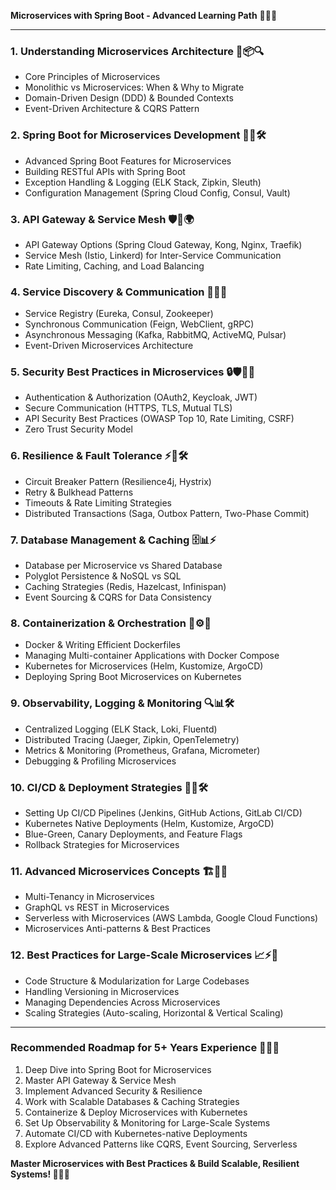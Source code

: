 **Microservices with Spring Boot - Advanced Learning Path** 🚀🔥💡

---

### **1. Understanding Microservices Architecture** 🎯📦🔍
- Core Principles of Microservices
- Monolithic vs Microservices: When & Why to Migrate
- Domain-Driven Design (DDD) & Bounded Contexts
- Event-Driven Architecture & CQRS Pattern

### **2. Spring Boot for Microservices Development** 🚀📜🛠️
- Advanced Spring Boot Features for Microservices
- Building RESTful APIs with Spring Boot
- Exception Handling & Logging (ELK Stack, Zipkin, Sleuth)
- Configuration Management (Spring Cloud Config, Consul, Vault)

### **3. API Gateway & Service Mesh** 🛡️🔗🌍
- API Gateway Options (Spring Cloud Gateway, Kong, Nginx, Traefik)
- Service Mesh (Istio, Linkerd) for Inter-Service Communication
- Rate Limiting, Caching, and Load Balancing

### **4. Service Discovery & Communication** 📡🔄📨
- Service Registry (Eureka, Consul, Zookeeper)
- Synchronous Communication (Feign, WebClient, gRPC)
- Asynchronous Messaging (Kafka, RabbitMQ, ActiveMQ, Pulsar)
- Event-Driven Microservices Architecture

### **5. Security Best Practices in Microservices** 🔒🛡️🕵️‍♂️
- Authentication & Authorization (OAuth2, Keycloak, JWT)
- Secure Communication (HTTPS, TLS, Mutual TLS)
- API Security Best Practices (OWASP Top 10, Rate Limiting, CSRF)
- Zero Trust Security Model

### **6. Resilience & Fault Tolerance** ⚡🔄🛠️
- Circuit Breaker Pattern (Resilience4j, Hystrix)
- Retry & Bulkhead Patterns
- Timeouts & Rate Limiting Strategies
- Distributed Transactions (Saga, Outbox Pattern, Two-Phase Commit)

### **7. Database Management & Caching** 🗄️📊⚡
- Database per Microservice vs Shared Database
- Polyglot Persistence & NoSQL vs SQL
- Caching Strategies (Redis, Hazelcast, Infinispan)
- Event Sourcing & CQRS for Data Consistency

### **8. Containerization & Orchestration** 🐳⚙️🚢
- Docker & Writing Efficient Dockerfiles
- Managing Multi-container Applications with Docker Compose
- Kubernetes for Microservices (Helm, Kustomize, ArgoCD)
- Deploying Spring Boot Microservices on Kubernetes

### **9. Observability, Logging & Monitoring** 🔍📊🛠️
- Centralized Logging (ELK Stack, Loki, Fluentd)
- Distributed Tracing (Jaeger, Zipkin, OpenTelemetry)
- Metrics & Monitoring (Prometheus, Grafana, Micrometer)
- Debugging & Profiling Microservices

### **10. CI/CD & Deployment Strategies** 🚀🔄🛠️
- Setting Up CI/CD Pipelines (Jenkins, GitHub Actions, GitLab CI/CD)
- Kubernetes Native Deployments (Helm, Kustomize, ArgoCD)
- Blue-Green, Canary Deployments, and Feature Flags
- Rollback Strategies for Microservices

### **11. Advanced Microservices Concepts** 🏗️📡🧐
- Multi-Tenancy in Microservices
- GraphQL vs REST in Microservices
- Serverless with Microservices (AWS Lambda, Google Cloud Functions)
- Microservices Anti-patterns & Best Practices

### **12. Best Practices for Large-Scale Microservices** 📈⚡🏢
- Code Structure & Modularization for Large Codebases
- Handling Versioning in Microservices
- Managing Dependencies Across Microservices
- Scaling Strategies (Auto-scaling, Horizontal & Vertical Scaling)

---

### **Recommended Roadmap for 5+ Years Experience** 🎯🚀📅
1. Deep Dive into Spring Boot for Microservices
2. Master API Gateway & Service Mesh
3. Implement Advanced Security & Resilience
4. Work with Scalable Databases & Caching Strategies
5. Containerize & Deploy Microservices with Kubernetes
6. Set Up Observability & Monitoring for Large-Scale Systems
7. Automate CI/CD with Kubernetes-native Deployments
8. Explore Advanced Patterns like CQRS, Event Sourcing, Serverless

**Master Microservices with Best Practices & Build Scalable, Resilient Systems! 🚀🔥💡**


